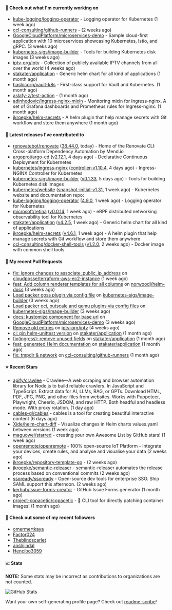 #### 👷 Check out what I'm currently working on

- [kube-logging/logging-operator](https://github.com/kube-logging/logging-operator) - Logging operator for Kubernetes (1 week ago)
- [ccl-consulting/github-runners](https://github.com/ccl-consulting/github-runners) -  (2 weeks ago)
- [GoogleCloudPlatform/microservices-demo](https://github.com/GoogleCloudPlatform/microservices-demo) - Sample cloud-first application with 10 microservices showcasing Kubernetes, Istio, and gRPC. (3 weeks ago)
- [kubernetes-sigs/image-builder](https://github.com/kubernetes-sigs/image-builder) - Tools for building Kubernetes disk images (3 weeks ago)
- [iptv-org/iptv](https://github.com/iptv-org/iptv) - Collection of publicly available IPTV channels from all over the world (4 weeks ago)
- [stakater/application](https://github.com/stakater/application) - Generic helm chart for all kind of applications (1 month ago)
- [hashicorp/vault-k8s](https://github.com/hashicorp/vault-k8s) - First-class support for Vault and Kubernetes. (1 month ago)
- [aslafy-z/test-action](https://github.com/aslafy-z/test-action) -  (1 month ago)
- [adinhodovic/ingress-nginx-mixin](https://github.com/adinhodovic/ingress-nginx-mixin) - Monitoring mixin for Ingress-nginx. A set of Grafana dashboards and Prometheus rules for Ingress-nginx. (1 month ago)
- [jkroepke/helm-secrets](https://github.com/jkroepke/helm-secrets) - A helm plugin that help manage secrets with Git workflow and store them anywhere (1 month ago)

#### 🔭 Latest releases I've contributed to

- [renovatebot/renovate](https://github.com/renovatebot/renovate) ([38.44.0](https://github.com/renovatebot/renovate/releases/tag/38.44.0), today) - Home of the Renovate CLI: Cross-platform Dependency Automation by Mend.io
- [argoproj/argo-cd](https://github.com/argoproj/argo-cd) ([v2.12.1](https://github.com/argoproj/argo-cd/releases/tag/v2.12.1), 4 days ago) - Declarative Continuous Deployment for Kubernetes
- [kubernetes/ingress-nginx](https://github.com/kubernetes/ingress-nginx) ([controller-v1.10.4](https://github.com/kubernetes/ingress-nginx/releases/tag/controller-v1.10.4), 4 days ago) - Ingress-NGINX Controller for Kubernetes
- [kubernetes-sigs/image-builder](https://github.com/kubernetes-sigs/image-builder) ([v0.1.33](https://github.com/kubernetes-sigs/image-builder/releases/tag/v0.1.33), 5 days ago) - Tools for building Kubernetes disk images
- [kubernetes/website](https://github.com/kubernetes/website) ([snapshot-initial-v1.31](https://github.com/kubernetes/website/releases/tag/snapshot-initial-v1.31), 1 week ago) - Kubernetes website and documentation repo: 
- [kube-logging/logging-operator](https://github.com/kube-logging/logging-operator) ([4.9.0](https://github.com/kube-logging/logging-operator/releases/tag/4.9.0), 1 week ago) - Logging operator for Kubernetes
- [microsoft/retina](https://github.com/microsoft/retina) ([v0.0.14](https://github.com/microsoft/retina/releases/tag/v0.0.14), 1 week ago) - eBPF distributed networking observability tool for Kubernetes
- [stakater/application](https://github.com/stakater/application) ([v4.2.5](https://github.com/stakater/application/releases/tag/v4.2.5), 1 week ago) - Generic helm chart for all kind of applications
- [jkroepke/helm-secrets](https://github.com/jkroepke/helm-secrets) ([v4.6.1](https://github.com/jkroepke/helm-secrets/releases/tag/v4.6.1), 1 week ago) - A helm plugin that help manage secrets with Git workflow and store them anywhere
- [ccl-consulting/docker-shell-tools](https://github.com/ccl-consulting/docker-shell-tools) ([v1.2.0](https://github.com/ccl-consulting/docker-shell-tools/releases/tag/v1.2.0), 2 weeks ago) - Docker image with common shell tools

#### 🔨 My recent Pull Requests

- [fix: ignore changes to associate_public_ip_address](https://github.com/cloudposse/terraform-aws-ec2-instance/pull/203) on [cloudposse/terraform-aws-ec2-instance](https://github.com/cloudposse/terraform-aws-ec2-instance) (1 week ago)
- [feat: Add column renderer templates for all columns](https://github.com/norwoodj/helm-docs/pull/260) on [norwoodj/helm-docs](https://github.com/norwoodj/helm-docs) (3 weeks ago)
- [Load packer goss plugin via config file](https://github.com/kubernetes-sigs/image-builder/pull/1526) on [kubernetes-sigs/image-builder](https://github.com/kubernetes-sigs/image-builder) (3 weeks ago)
- [Load packer oci, outscale and qemu plugins via config files](https://github.com/kubernetes-sigs/image-builder/pull/1524) on [kubernetes-sigs/image-builder](https://github.com/kubernetes-sigs/image-builder) (3 weeks ago)
- [docs: kustomize component for base url](https://github.com/GoogleCloudPlatform/microservices-demo/pull/2645) on [GoogleCloudPlatform/microservices-demo](https://github.com/GoogleCloudPlatform/microservices-demo) (3 weeks ago)
- [Remove old entries](https://github.com/iptv-org/iptv/pull/17050) on [iptv-org/iptv](https://github.com/iptv-org/iptv) (4 weeks ago)
- [ci: pin helm-unittest version](https://github.com/stakater/application/pull/337) on [stakater/application](https://github.com/stakater/application) (1 month ago)
- [fix(ingress): remove unused fields](https://github.com/stakater/application/pull/336) on [stakater/application](https://github.com/stakater/application) (1 month ago)
- [feat: generated Helm documentation](https://github.com/stakater/application/pull/335) on [stakater/application](https://github.com/stakater/application) (1 month ago)
- [fix: tmpdir &amp; network](https://github.com/ccl-consulting/github-runners/pull/5) on [ccl-consulting/github-runners](https://github.com/ccl-consulting/github-runners) (1 month ago)

#### ⭐ Recent Stars

- [apify/crawlee](https://github.com/apify/crawlee) - Crawlee—A web scraping and browser automation library for Node.js to build reliable crawlers. In JavaScript and TypeScript. Extract data for AI, LLMs, RAG, or GPTs. Download HTML, PDF, JPG, PNG, and other files from websites. Works with Puppeteer, Playwright, Cheerio, JSDOM, and raw HTTP. Both headful and headless mode. With proxy rotation. (1 day ago)
- [cables-gl/cables](https://github.com/cables-gl/cables) - cables is a tool for creating beautiful interactive content (6 days ago)
- [Xide/helm-chart-diff](https://github.com/Xide/helm-chart-diff) - Visualize changes in Helm charts values.yaml between versions (1 week ago)
- [maguowei/starred](https://github.com/maguowei/starred) - creating your own Awesome List by GitHub stars! (1 week ago)
- [openremote/openremote](https://github.com/openremote/openremote) - 100% open-source IoT Platform - Integrate your devices, create rules, and analyse and visualise your data (2 weeks ago)
- [jkroepke/repository-template-go](https://github.com/jkroepke/repository-template-go) -  (2 weeks ago)
- [jkroepke/semantic-releaser](https://github.com/jkroepke/semantic-releaser) - semantic-releaser automates the release process based on conventional commits (2 weeks ago)
- [ssoready/ssoready](https://github.com/ssoready/ssoready) - Open-source dev tools for enterprise SSO. Ship SAML support this afternoon. (2 weeks ago)
- [kerhub/issue-forms-creator](https://github.com/kerhub/issue-forms-creator) - GitHub Issue Forms generator (1 month ago)
- [project-copacetic/copacetic](https://github.com/project-copacetic/copacetic) - 🧵 CLI tool for directly patching container images! (1 month ago)

#### 👯 Check out some of my recent followers

- [omermertkaya](https://github.com/omermertkaya)
- [Factor024](https://github.com/Factor024)
- [Theblindscarlet](https://github.com/Theblindscarlet)
- [anshjindal](https://github.com/anshjindal)
- [Hencibo3059](https://github.com/Hencibo3059)

#### 📈 Stats

**NOTE:** Some stats may be incorrect as contributions to organizations
are not counted.

![GitHub Stats](https://github-readme-stats.vercel.app/api?username=aslafy-z&count_private=false&theme=tokyonight&show_icons=true)

Want your own self-generating profile page? Check out [readme-scribe](https://github.com/muesli/readme-scribe)!
